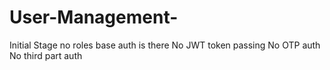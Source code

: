 # User-Management-
Initial Stage no roles base auth is there 
No JWT token passing 
No OTP auth
No third part auth